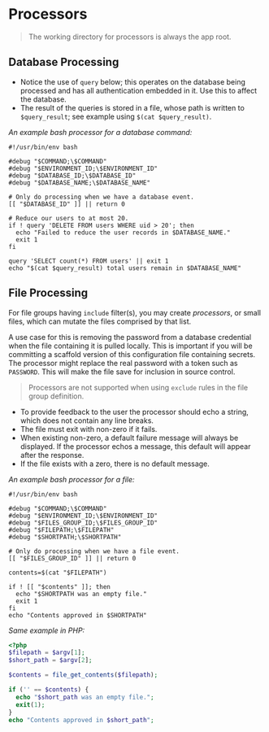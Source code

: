 # Processors

> The working directory for processors is always the app root.

## Database Processing

* Notice the use of `query` below; this operates on the database being processed and has all authentication embedded in it. Use this to affect the database.
* The result of the queries is stored in a file, whose path is written to `$query_result`; see example using `$(cat $query_result)`.

_An example bash processor for a database command:_

```shell
#!/usr/bin/env bash

#debug "$COMMAND;\$COMMAND"
#debug "$ENVIRONMENT_ID;\$ENVIRONMENT_ID"
#debug "$DATABASE_ID;\$DATABASE_ID"
#debug "$DATABASE_NAME;\$DATABASE_NAME"

# Only do processing when we have a database event.
[[ "$DATABASE_ID" ]] || return 0

# Reduce our users to at most 20.
if ! query 'DELETE FROM users WHERE uid > 20'; then
  echo "Failed to reduce the user records in $DATABASE_NAME."
  exit 1
fi

query 'SELECT count(*) FROM users' || exit 1
echo "$(cat $query_result) total users remain in $DATABASE_NAME"
```

## File Processing

For file groups having `include` filter(s), you may create _processors_, or small files, which can mutate the files comprised by that list.

A use case for this is removing the password from a database credential when the file containing it is pulled locally. This is important if you will be committing a scaffold version of this configuration file containing secrets. The processor might replace the real password with a token such as `PASSWORD`. This will make the file save for inclusion in source control.

> Processors are not supported when using `exclude` rules in the file group definition.

* To provide feedback to the user the processor should echo a string, which does not contain any line breaks.
* The file must exit with non-zero if it fails.
* When existing non-zero, a default failure message will always be displayed. If the processor echos a message, this default will appear after the response.
* If the file exists with a zero, there is no default message.

_An example bash processor for a file:_

```shell
#!/usr/bin/env bash

#debug "$COMMAND;\$COMMAND"
#debug "$ENVIRONMENT_ID;\$ENVIRONMENT_ID"
#debug "$FILES_GROUP_ID;\$FILES_GROUP_ID"
#debug "$FILEPATH;\$FILEPATH"
#debug "$SHORTPATH;\$SHORTPATH"

# Only do processing when we have a file event.
[[ "$FILES_GROUP_ID" ]] || return 0

contents=$(cat "$FILEPATH")

if ! [[ "$contents" ]]; then
  echo "$SHORTPATH was an empty file."
  exit 1
fi
echo "Contents approved in $SHORTPATH"
```

_Same example in PHP:_

```php
<?php
$filepath = $argv[1];
$short_path = $argv[2];

$contents = file_get_contents($filepath);

if ('' == $contents) {
  echo "$short_path was an empty file.";
  exit(1);
}
echo "Contents approved in $short_path";
```


